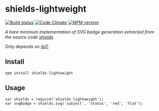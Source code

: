 # shields-lightweight

[![Build status](https://travis-ci.org/albanm/shields-lightweight.svg)](https://travis-ci.org/albanm/shields-lightweight)
[![Code Climate](https://codeclimate.com/github/albanm/shields-lightweight/badges/gpa.svg)](https://codeclimate.com/github/albanm/shields-lightweight)
[![NPM version](https://badge.fury.io/js/libxslt.svg)](http://badge.fury.io/js/libxslt)

*A bare minimum implementation of SVG badge generation extracted from the source code [shields](https://github.com/badges/shields)*

Only depends on [doT](http://olado.github.io/doT/index.html).

## Install

    npm install shields-lightweight

## Usage

    var shields = require('shields-lightweight');
    var svgBadge = shields.svg('subject', 'status', 'red', 'flat');

